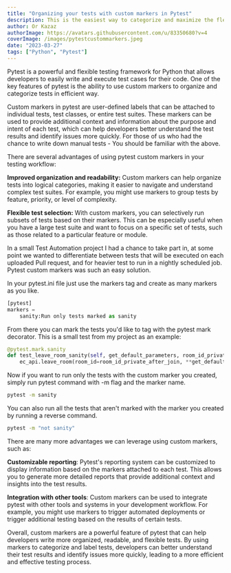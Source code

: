 ```yaml
---
title: "Organizing your tests with custom markers in Pytest"
description: This is the easiest way to categorize and maximize the flexibility and readability of your testing workflow and results
author: Or Kazaz
authorImage: https://avatars.githubusercontent.com/u/83350680?v=4
coverImage: /images/pytestcustommarkers.jpeg
date: "2023-03-27"
tags: ["Python", "Pytest"]
---
```


Pytest is a powerful and flexible testing framework for Python that allows developers to easily write and execute test cases for their code. One of the key features of pytest is the ability to use custom markers to organize and categorize tests in efficient way.

Custom markers in pytest are user-defined labels that can be attached to individual tests, test classes, or entire test suites. These markers can be used to provide additional context and information about the purpose and intent of each test, which can help developers better understand the test results and identify issues more quickly.
For those of us who had the chance to write down manual tests - You should be familiar with the above.

There are several advantages of using pytest custom markers in your testing workflow:

**Improved organization and readability:** Custom markers can help organize tests into logical categories, making it easier to navigate and understand complex test suites. For example, you might use markers to group tests by feature, priority, or level of complexity.

**Flexible test selection:** With custom markers, you can selectively run subsets of tests based on their markers. This can be especially useful when you have a large test suite and want to focus on a specific set of tests, such as those related to a particular feature or module.


In a small Test Automation project I had a chance to take part in, at some point we wanted to differentiate between tests that will be executed on each uploaded Pull request, and for heavier test to run in a nightly scheduled job.
Pytest custom markers was such an easy solution. 

In your pytest.ini file just use the markers tag and create as many markers as you like.

```python
[pytest]
markers =
    sanity:Run only tests marked as sanity
```

From there you can mark the tests you'd like to tag with the pytest mark decorator.
This is a small test from my project as an example:

```python
@pytest.mark.sanity
def test_leave_room_sanity(self, get_default_parameters, room_id_private_after_join):
    ec_api.leave_room(room_id=room_id_private_after_join, **get_default_parameters)
```

Now if you want to run only the tests with the custom marker you created, simply run pytest command with -m flag and the marker name.

```bash
pytest -m sanity
```

You can also run all the tests that aren't marked with the marker you created by running a reverse command.

```bash
pytest -m "not sanity"
```

There are many more advantages we can leverage using custom markers, such as:

**Customizable reporting**: Pytest's reporting system can be customized to display information based on the markers attached to each test. This allows you to generate more detailed reports that provide additional context and insights into the test results.

**Integration with other tools**: Custom markers can be used to integrate pytest with other tools and systems in your development workflow. For example, you might use markers to trigger automated deployments or trigger additional testing based on the results of certain tests.

Overall, custom markers are a powerful feature of pytest that can help developers write more organized, readable, and flexible tests. By using markers to categorize and label tests, developers can better understand their test results and identify issues more quickly, leading to a more efficient and effective testing process.

